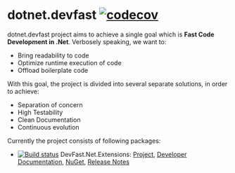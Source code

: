 # dotnet.devfast [![codecov](https://codecov.io/gh/samaysar/dotnet.devfast/graph/badge.svg?token=JQQNSCWGZB)](https://app.codecov.io/gh/samaysar/dotnet.devfast/tree/master)

dotnet.devfast project aims to achieve a single goal which is <strong>Fast Code Development in .Net</strong>. Verbosely speaking, we want to:

- Bring readability to code
- Optimize runtime execution of code
- Offload boilerplate code

With this goal, the project is divided into several separate solutions, in order to achieve:

- Separation of concern
- High Testability
- Clean Documentation
- Continuous evolution

Currently the project consists of following packages:
 - [![Build status](https://ci.appveyor.com/api/projects/status/7naggm2lvjcikgn2?svg=true)](https://ci.appveyor.com/project/samaysar/devfast-dotnet-extensions) DevFast.Net.Extensions: [Project](/DevFast.Net.Extensions), [Developer Documentation](/DevFast.Net.Extensions/docs/index.md 'index'), [NuGet](https://www.nuget.org/packages/DevFast.Net.Extensions), [Release Notes](https://raw.githubusercontent.com/samaysar/dotnet.devfast/master/DevFast.Net.Extensions/ReleaseNotes.txt)
